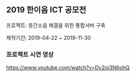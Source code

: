 ## 2019 한이음 ICT 공모전 

프로젝트: 층간소음 해결을 위한 통합서버 구축

제작기간: 2019-04-22 ~ 2019-11-30


### 프로젝트 시연 영상
https://www.youtube.com/watch?v=Dv2oi3N6ohQ

